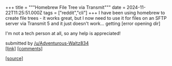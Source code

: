 +++
title = """Homebrew File Tree via Transmit"""
date = 2024-11-22T11:25:51.000Z
tags = ["reddit","cli"]
+++
I have been using homebrew to create file trees - it works great, but I now need to use it for files on an SFTP server via Transmit 5 and it just doesn't work... getting \[error opening dir\]

I'm not a tech person at all, so any help is appreciated!

submitted by [/u/Adventurous-Waltz834](https://www.reddit.com/user/Adventurous-Waltz834)  
[\[link\]](https://www.reddit.com/r/commandline/comments/1gx5nnw/homebrew_file_tree_via_transmit/) [\[comments\]](https://www.reddit.com/r/commandline/comments/1gx5nnw/homebrew_file_tree_via_transmit/)

[[source]](https://www.reddit.com/r/commandline/comments/1gx5nnw/homebrew_file_tree_via_transmit/)
